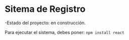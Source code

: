 <h1>Sitema de Registro</h1>
-Estado del proyecto: en construcción.

Para ejecutar el sistema, debes poner:
```npm install react```
